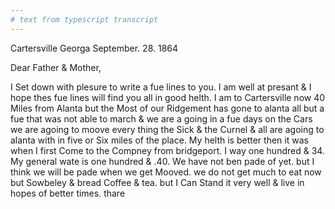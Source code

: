 ```yaml
---
# text from typescript transcript
---
```

Cartersville Georga September. 28. 1864

Dear Father & Mother,

I Set down with plesure to write a fue lines to you. I am well at presant & I hope thes fue lines will find you all in good helth. I am to Cartersville now 40 Miles from Alanta but the Most of our Ridgement has gone to alanta  all but a fue that was not able to march & we are a going in a fue days on the Cars  we are agoing to moove every thing the Sick & the Curnel & all are agoing to alanta with in five or Six miles of the place. My helth is better then it was when I first Come to the Compney from bridgeport. I way one hundred & 34. My general wate is one hundred & .40. We have not ben pade of yet. but I think we will be pade when we get Mooved. we do not get much to eat now but Sowbeley & bread Coffee & tea. but I Can Stand it very well & live in hopes of better times. thare